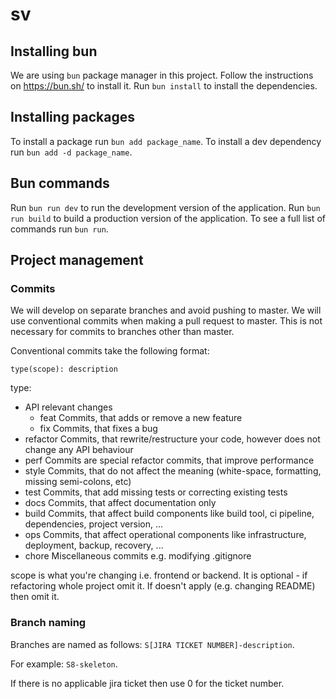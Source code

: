 # sv

## Installing bun

We are using `bun` package manager in this project. Follow the instructions on https://bun.sh/ to install it.
Run `bun install` to install the dependencies.

## Installing packages

To install a package run `bun add package_name`. To install a dev dependency run `bun add -d package_name`.

## Bun commands

Run `bun run dev` to run the development version of the application. Run `bun run build` to build a production version of the application.
To see a full list of commands run `bun run`.

## Project management

### Commits

We will develop on separate branches and avoid pushing to master. We will use conventional commits when making a pull request to master. This is not necessary for commits to branches other than master.

Conventional commits take the following format:
```
type(scope): description
```

type:

* API relevant changes
  * feat Commits, that adds or remove a new feature
  * fix Commits, that fixes a bug
* refactor Commits, that rewrite/restructure your code, however does not change any API behaviour
* perf Commits are special refactor commits, that improve performance
* style Commits, that do not affect the meaning (white-space, formatting, missing semi-colons, etc)
* test Commits, that add missing tests or correcting existing tests
* docs Commits, that affect documentation only
* build Commits, that affect build components like build tool, ci pipeline, dependencies, project version, ...
* ops Commits, that affect operational components like infrastructure, deployment, backup, recovery, ...
* chore Miscellaneous commits e.g. modifying .gitignore

scope is what you're changing i.e. frontend or backend. It is optional - if refactoring whole project omit it. If doesn't apply (e.g. changing README) then omit it.

### Branch naming

Branches are named as follows: `S[JIRA TICKET NUMBER]-description`.

For example: `S8-skeleton`.

If there is no applicable jira ticket then use 0 for the ticket number.